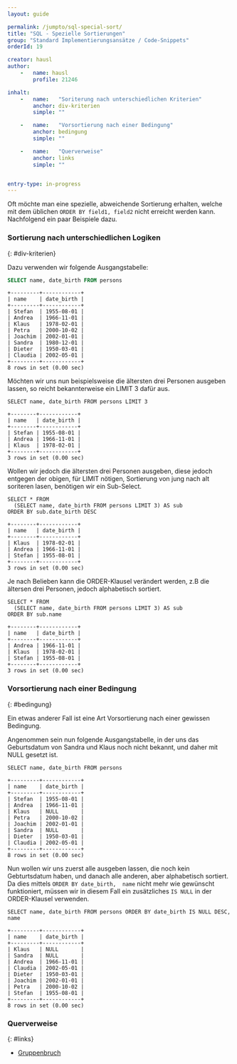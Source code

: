 ```yaml
---
layout: guide

permalink: /jumpto/sql-special-sort/
title: "SQL - Spezielle Sortierungen"
group: "Standard Implementierungsansätze / Code-Snippets"
orderId: 19

creator: hausl
author:
    -   name: hausl
        profile: 21246

inhalt:
    -   name:   "Soriterung nach unterschiedlichen Kriterien"
        anchor: div-kriterien
        simple: ""

    -   name:   "Vorsortierung nach einer Bedingung"
        anchor: bedingung
        simple: ""

    -   name:   "Querverweise"
        anchor: links
        simple: ""


entry-type: in-progress
---
```


Oft möchte man eine spezielle, abweichende Sortierung erhalten, welche mit dem üblichen 
`ORDER BY field1, field2` nicht erreicht werden kann. Nachfolgend ein paar Beispiele dazu.


### Sortierung nach unterschiedlichen Logiken
{: #div-kriterien}

Dazu verwenden wir folgende Ausgangstabelle:

~~~ sql
SELECT name, date_birth FROM persons
~~~

~~~
+---------+------------+
| name    | date_birth |
+---------+------------+
| Stefan  | 1955-08-01 |
| Andrea  | 1966-11-01 |
| Klaus   | 1978-02-01 |
| Petra   | 2000-10-02 |
| Joachim | 2002-01-01 |
| Sandra  | 1980-12-01 |
| Dieter  | 1950-03-01 |
| Claudia | 2002-05-01 |
+---------+------------+
8 rows in set (0.00 sec)
~~~


Möchten wir uns nun beispielsweise die ältersten drei Personen ausgeben lassen,
so reicht bekannterweise ein LIMIT 3 dafür aus.

~~~
SELECT name, date_birth FROM persons LIMIT 3
~~~

~~~
+--------+------------+
| name   | date_birth |
+--------+------------+
| Stefan | 1955-08-01 |
| Andrea | 1966-11-01 |
| Klaus  | 1978-02-01 |
+--------+------------+
3 rows in set (0.00 sec)
~~~


Wollen wir jedoch die ältersten drei Personen ausgeben, diese jedoch entgegen der obigen, 
für LIMIT nötigen, Sortierung von jung nach alt soriteren lasen, benötigen wir ein Sub-Select.

~~~
SELECT * FROM
  (SELECT name, date_birth FROM persons LIMIT 3) AS sub
ORDER BY sub.date_birth DESC
~~~

~~~
+--------+------------+
| name   | date_birth |
+--------+------------+
| Klaus  | 1978-02-01 |
| Andrea | 1966-11-01 |
| Stefan | 1955-08-01 |
+--------+------------+
3 rows in set (0.00 sec)
~~~

Je nach Belieben kann die ORDER-Klausel verändert werden, z.B die ältersen drei Personen, 
jedoch alphabetisch sortiert.

~~~
SELECT * FROM
  (SELECT name, date_birth FROM persons LIMIT 3) AS sub
ORDER BY sub.name
~~~

~~~
+--------+------------+
| name   | date_birth |
+--------+------------+
| Andrea | 1966-11-01 |
| Klaus  | 1978-02-01 |
| Stefan | 1955-08-01 |
+--------+------------+
3 rows in set (0.00 sec)
~~~


### Vorsortierung nach einer Bedingung
{: #bedingung}

Ein etwas anderer Fall ist eine Art Vorsortierung nach einer gewissen Bedingung.

Angenommen sein nun folgende Ausgangstabelle, in der uns das Geburtsdatum von 
Sandra und Klaus noch nicht bekannt, und daher mit NULL gesetzt ist.

~~~
SELECT name, date_birth FROM persons
~~~

~~~
+---------+------------+
| name    | date_birth |
+---------+------------+
| Stefan  | 1955-08-01 |
| Andrea  | 1966-11-01 |
| Klaus   | NULL       |
| Petra   | 2000-10-02 |
| Joachim | 2002-01-01 |
| Sandra  | NULL       |
| Dieter  | 1950-03-01 |
| Claudia | 2002-05-01 |
+---------+------------+
8 rows in set (0.00 sec)
~~~


Nun wollen wir uns zuerst alle ausgeben lassen, die noch kein Gebturtsdatum haben,
und danach alle anderen, aber alphabetisch sortiert. Da dies mittels `ORDER BY date_birth, 
name` nicht mehr wie gewünscht funktioniert, müssen wir in diesem Fall ein zusätzliches 
`IS NULL` in der ORDER-Klausel verwenden.

~~~
SELECT name, date_birth FROM persons ORDER BY date_birth IS NULL DESC, name
~~~

~~~
+---------+------------+
| name    | date_birth |
+---------+------------+
| Klaus   | NULL       |
| Sandra  | NULL       |
| Andrea  | 1966-11-01 |
| Claudia | 2002-05-01 |
| Dieter  | 1950-03-01 |
| Joachim | 2002-01-01 |
| Petra   | 2000-10-02 |
| Stefan  | 1955-08-01 |
+---------+------------+
8 rows in set (0.00 sec)
~~~


### Querverweise
{: #links}

- [Gruppenbruch](http://php-de.github.io/jumpto/gruppenbruch/)
